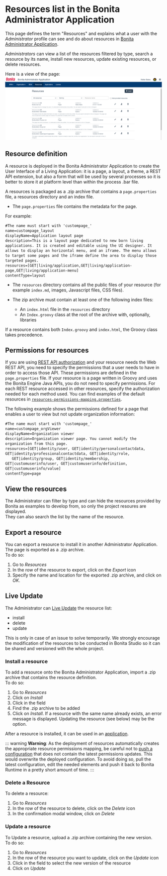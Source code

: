 # Resources list in the Bonita Administrator Application

This page defines the term "Resources" and explains what a user with the _Administrator_ profile can see and do about resources in [Bonita Administrator Application](admin-application-overview).  

_Administrators_ can view a list of the resources filtered by type, search a resource by its name, install new resources, update existing resources, or delete resources.  

Here is a view of the page:
![Administrator Resources](images/UI2021.1/admin-application-resources-list.png)<!--{.img-responsive}-->


## Resource definition

A resource is deployed in the Bonita Administrator Application to create the User Interface of a Living Application: it is a page, a layout, a theme, a REST API extension, but also a form that will be used by several processes so it is better to store it at platform level than within the process .bar file.  

A resources is packaged as a .zip archive that contains a `page.properties` file, a resources directory and an index file.  
* The `page.properties` file contains the metadata for the page.

For example: 
```
#The name must start with 'custompage_'
name=custompage_layout
displayName=Application layout page
description=This is a layout page dedicated to new born living applications. It is created and editable using the UI designer. It allows to display an horizontal menu, and an iframe. The menu allows to target some pages and the iframe define the area to display those targeted pages.
resources=[GET|living/application,GET|living/application-page,GET|living/application-menu]
contentType=layout
```

* The `resources` directory contains all the public files of your resource (for example `index.md`, images, Javascript files, CSS files).  

* The zip archive must contain at least one of the following index files:
   * An `index.html` file in the `resources` directory
   * An `Index.groovy` class at the root of the archive with, optionally, libraries

If a resource contains both `Index.groovy` and `index.html`, the Groovy class takes precedence.  

## Permissions for resources

If you are using [REST API authorization](rest-api-authorization.md) and your resource needs the Web REST API, 
you need to specify the permissions that a user needs to have in order to access those API. 
These permissions are defined in the `page.properties` file. If your resource is a page written in Groovy and uses the Bonita Engine Java APIs, you do not need to specify permissions.
For each REST resource accessed in other resources, specify the authorization needed for each method used. 
You can find examples of the default resources in [`resources-permissions-mapping.properties`](BonitaBPM_platform_setup.md).

The following example shows the permissions defined for a page that enables a user to view but not update organization information:
```
#The name must start with 'custompage_'
name=custompage_orgViewer
displayName=Organization viewer
description=Organization viewer page. You cannot modify the organization from this page.
resources=[GET|identity/user, GET|identity/personalcontactdata, GET|identity/professionalcontactdata, GET|identity/role, 
   GET|identity/group, GET|identity/membership, GET|customuserinfo/user, GET|customuserinfo/definition, GET|customuserinfo/value] 
contentType=page  
```

## View the resources 
The Administrator can filter by type and can hide the resources provided by Bonita as examples to develop from, so only the project resoures are displayed.   
They can also search the list by the name of the resource.

<a id="export"/>

## Export a resource
You can export a resource to install it in another Administrator Application. The page is exported as a .zip archive.  
To do so:
1. Go to _Resources_
2. In the row of the resource to export, click on the _Export_ icon
3. Specify the name and location for the exported .zip archive, and click on _OK_.

## Live Update
The Administrator can [Live Update](live-update.md) the resource list:
 * install
 * delete
 * update
 
This is only in case of an issue to solve temporarily. We strongly encourage the modification of the resources to be conducted 
in Bonita Studio so it can be shared and versioned with the whole project.

### Install a resource
To add a resource onto the Bonita Administrator Application, import a .zip archive that contains the resource definition.  
To do so:
1. Go to _Resources_
2. Click on _Install_
3. Click in the field
4. Find the .zip archive to be added
5. Click on _Install_. If a resource with the same name already exists, an error message is displayed. Updating the resource (see below) may be the option.

After a resource is installed, it can be used in an [application](applications.md).

::: warning
**Warning**: As the deployment of resources automatically creates the appropriate resource permissions mapping, be careful not to [push a configuration](BonitaBPM_platform_setup.md#update_platform_conf) that does not contain the latest permissions updates. This would overwrite the deployed configuration. To avoid doing so, pull the latest configuration, edit the needed elements and push it back to Bonita Runtime in a pretty short amount of time.
:::

### Delete a Resource
To delete a resource:
1. Go to _Resources_
2. In the row of the resource to delete, click on the _Delete_ icon
3. In the confirmation modal window, click on _Delete_

<a id="modify"/>

### Update a resource
To Update a resource, upload a .zip archive containing the new version.  
To do so:
1. Go to _Resources_
2. In the row of the resource you want to update, click on the _Update_ icon
3. Click in the field to select the new version of the resource
4. Click on _Update_
